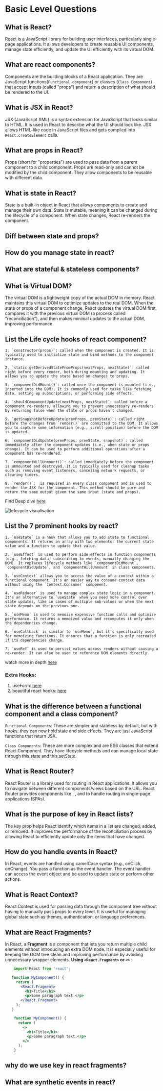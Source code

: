 # Basic Level Questions

## What is React?
React is a JavaScript library for building user interfaces, particularly single-page applications. It allows developers to create reusable UI components, manage state efficiently, and update the UI efficiently with its virtual DOM.

## What are react components?
Components are the building blocks of a React application. They are JavaScript functions(`Functional component`) or classes (`Class Component`) that accept inputs (called "props") and return a description of what should be rendered to the UI. 

## What is JSX in React?
JSX (JavaScript XML) is a syntax extension for JavaScript that looks similar to HTML. It is used in React to describe what the UI should look like. JSX allows HTML-like code in JavaScript files and gets compiled into `React.createElement` calls.

## What are props in React?
Props (short for "properties") are used to pass data from a parent component to a child component. Props are read-only and cannot be modified by the child component. They allow components to be reusable with different data.

## What is state in React?
State is a built-in object in React that allows components to create and manage their own data. State is mutable, meaning it can be changed during the lifecycle of a component. When state changes, React re-renders the component.

## Diff between state and props?


## How do you manage state in react?


## What are stateful & stateless components?


## What is Virtual DOM?
The virtual DOM is a lightweight copy of the actual DOM in memory. React maintains this virtual DOM to optimize updates to the real DOM. When the state or props of a component change, React updates the virtual DOM first, compares it with the previous virtual DOM (a process called "reconciliation"), and then makes minimal updates to the actual DOM, improving performance.


## List the Life cycle hooks of react component?

    1. `constructor(props)`: called when the component is created. It is typically used to initialize state and bind methods to the component instance.

    2. `static getDerivedStateFromProps(nextProps, nextState)`: called right before every render, both during mounting and updating. It allows you to update the state based on changes to props.

    3. `componentDidMount()`: called once the component is mounted (i.e., inserted into the DOM). It is commonly used for tasks like fetching data, setting up subscriptions, or performing side effects.

    4. `shouldComponentUpdate(nextProps, nextState)`: called before a component re-renders, allowing you to prevent unnecessary re-renders by returning false when the state or props haven’t changed.

    5. `getSnapshotBeforeUpdate(prevProps, prevState)`: called right before the changes from `render()` are committed to the DOM. It allows you to capture some information (e.g., scroll position) before the DOM is updated.

    6. `componentDidUpdate(prevProps, prevState, snapshot)`: called immediately after the component updates (i.e., when state or props change). It can be used to perform additional operations after a component has re-rendered.

    7. `componentWillUnmount()`: called immediately before the component is unmounted and destroyed. It is typically used for cleanup tasks such as removing event listeners, canceling network requests, or clearing timers.

    8. `render()`:  is required in every class component and is used to render the JSX for the component. This method should be pure and return the same output given the same input (state and props).

Find Deep dive [here](https://medium.com/@arpitparekh54/understanding-the-react-component-lifecycle-a-deep-dive-into-the-life-of-a-react-component-74813cb8dfb5)

![lefecycle visualisation](https://miro.medium.com/v2/resize:fit:1100/format:webp/1*U-pXh1j7GhUo1fE9Tz6dAQ.png)


## List the 7 prominent hooks by react?

    1. `useState` is a hook that allows you to add state to functional components. It returns an array with two elements: the current state value and a function to update that value.

    2. `useEffect` is used to perform side effects in function components (e.g., fetching data, subscribing to events, manually changing the DOM). It replaces lifecycle methods like `componentDidMount`, `componentDidUpdate`, and `componentWillUnmount` in class components.

    3. `useContext` allows you to access the value of a context within a functional component. It's an easier way to consume context data without using the `Context.Consumer` component.

    4. `useReducer` is used to manage complex state logic in a component. It's an alternative to `useState` when you need more control over state updates, like in cases of multiple sub-values or when the next state depends on the previous one.

    5. `useMemo` is used to memoize expensive function calls and optimize performance. It returns a memoized value and recomputes it only when the dependencies change.

    6. `useCallback` is similar to `useMemo`, but it's specifically used for memoizing functions. It ensures that a function is only recreated if its dependencies change.

    7. `useRef` is used to persist values across renders without causing a re-render. It can also be used to reference DOM elements directly.
    
watch more in depth [here](https://m.youtube.com/playlist?list=PLC3y8-rFHvwisvxhZ135pogtX7_Oe3Q3A)

### Extra Hooks:
1. useForm: [here](https://github.com/react-hook-form/react-hook-form)
2. beautiful react hooks: [here](https://github.com/antonioru/beautiful-react-hooks)



## What is the difference between a functional component and a class component?
`Functional Components`: These are simpler and stateless by default, but with hooks, they can now hold state and side effects. They are just JavaScript functions that return JSX.

`Class Components`: These are more complex and are ES6 classes that extend React.Component. They have lifecycle methods and can manage local state through this.state and this.setState.

## What is React Router?
React Router is a library used for routing in React applications. It allows you to navigate between different components/views based on the URL. React Router provides components like <Route>, <Link>, and <BrowserRouter> to handle routing in single-page applications (SPAs).

## What is the purpose of key in React lists?
The key prop helps React identify which items in a list are changed, added, or removed. It improves the performance of the reconciliation process by allowing React to efficiently update only the items that have changed.

## How do you handle events in React?
In React, events are handled using camelCase syntax (e.g., onClick, onChange). You pass a function as the event handler. The event handler can access the event object and be used to update state or perform other actions.

## What is React Context?
React Context is used for passing data through the component tree without having to manually pass props to every level. It is useful for managing global state such as themes, authentication, or language preferences.

## What are React Fragments?
In React, a **Fragment** is a component that lets you return multiple child elements without introducing an extra DOM node. It is especially useful for keeping the DOM tree clean and improving performance by avoiding unnecessary wrapper elements.
**Using `<React.Fragment>` or `<>`** :
```jsx
    import React from 'react';

   function MyComponent() {
     return (
       <React.Fragment> 
         <h1>Title</h1>
         <p>Some paragraph text.</p>
       </React.Fragment>
     );
   }

    function MyComponent() {
      return (
        <>
          <h1>Title</h1>
          <p>Some paragraph text.</p>
        </>
      );
    }
```

## why do we use key in react fragments?



## What are synthetic events in react?
